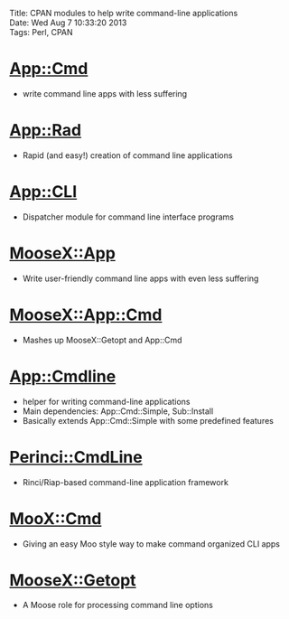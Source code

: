 Title: CPAN modules to help write command-line applications  
Date: Wed Aug  7 10:33:20 2013  
Tags: Perl, CPAN

# [App::Cmd](https://metacpan.org/module/App::Cmd)
* write command line apps with less suffering

# [App::Rad](https://metacpan.org/module/App::Rad)
* Rapid (and easy!) creation of command line applications

# [App::CLI](https://metacpan.org/module/App::CLI)
* Dispatcher module for command line interface programs

# [MooseX::App](https://metacpan.org/module/MooseX::App)
* Write user-friendly command line apps with even less suffering

# [MooseX::App::Cmd](https://metacpan.org/module/MooseX::App::Cmd)
* Mashes up MooseX::Getopt and App::Cmd

# [App::Cmdline](https://metacpan.org/module/App::Cmdline)
* helper for writing command-line applications
* Main dependencies: App::Cmd::Simple, Sub::Install
* Basically extends App::Cmd::Simple with some predefined features

# [Perinci::CmdLine](https://metacpan.org/module/Perinci::CmdLine)
* Rinci/Riap-based command-line application framework

# [MooX::Cmd](https://metacpan.org/module/MooX::Cmd)
* Giving an easy Moo style way to make command organized CLI apps

# [MooseX::Getopt](https://metacpan.org/module/MooseX::Getopt)
* A Moose role for processing command line options
